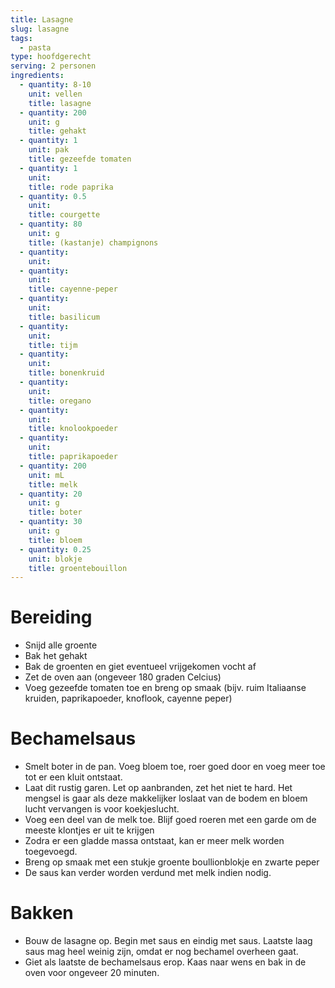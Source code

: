 ```yaml
---
title: Lasagne
slug: lasagne
tags: 
  - pasta
type: hoofdgerecht
serving: 2 personen
ingredients:
  - quantity: 8-10
    unit: vellen
    title: lasagne
  - quantity: 200
    unit: g
    title: gehakt
  - quantity: 1
    unit: pak
    title: gezeefde tomaten
  - quantity: 1
    unit: 
    title: rode paprika
  - quantity: 0.5
    unit: 
    title: courgette
  - quantity: 80
    unit: g
    title: (kastanje) champignons
  - quantity: 
    unit: 
  - quantity: 
    unit: 
    title: cayenne-peper
  - quantity: 
    unit: 
    title: basilicum
  - quantity:
    unit: 
    title: tijm
  - quantity:
    unit: 
    title: bonenkruid  
  - quantity:
    unit: 
    title: oregano
  - quantity:
    unit: 
    title: knolookpoeder
  - quantity:
    unit: 
    title: paprikapoeder    
  - quantity: 200
    unit: mL
    title: melk
  - quantity: 20
    unit: g
    title: boter
  - quantity: 30
    unit: g
    title: bloem
  - quantity: 0.25
    unit: blokje
    title: groentebouillon
---
```


# Bereiding

- Snijd alle groente
- Bak het gehakt
- Bak de groenten en giet eventueel vrijgekomen vocht af
- Zet de oven aan (ongeveer 180 graden Celcius)
- Voeg gezeefde tomaten toe en breng op smaak (bijv. ruim Italiaanse kruiden, paprikapoeder, knoflook, cayenne peper)

# Bechamelsaus

- Smelt boter in de pan. Voeg bloem toe, roer goed door en voeg meer toe tot er een kluit ontstaat. 
- Laat dit rustig garen. Let op aanbranden, zet het niet te hard. Het mengsel is gaar als deze makkelijker loslaat van de bodem en bloem lucht vervangen is voor koekjeslucht.
- Voeg een deel van de melk toe. Blijf goed roeren met een garde om de meeste klontjes er uit te krijgen
- Zodra er een gladde massa ontstaat, kan er meer melk worden toegevoegd.
- Breng op smaak met een stukje groente boullionblokje en zwarte peper
- De saus kan verder worden verdund met melk indien nodig. 


# Bakken

- Bouw de lasagne op. Begin met saus en eindig met saus. Laatste laag saus mag heel weinig zijn, omdat er nog bechamel overheen gaat.
- Giet als laatste de bechamelsaus erop. Kaas naar wens en bak in de oven voor ongeveer 20 minuten.